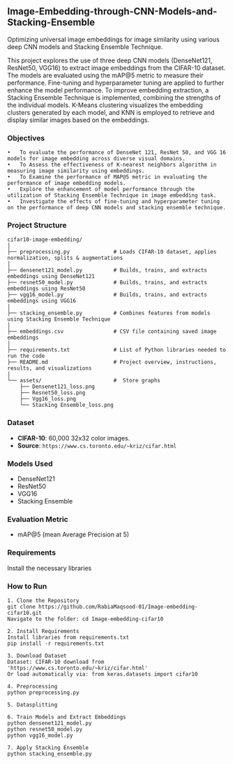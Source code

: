 ## Image-Embedding-through-CNN-Models-and-Stacking-Ensemble
Optimizing universal image embeddings for image similarity using various deep CNN models and Stacking Ensemble Technique.

This project explores the use of three deep CNN models (DenseNet121, ResNet50, VGG16) to extract image embeddings from the CIFAR-10 dataset. The models are evaluated using the mAP@5 metric to measure their performance. Fine-tuning and hyperparameter tuning are applied to further enhance the model performance. To improve embedding extraction, a Stacking Ensemble Technique is implemented, combining the strengths of the individual models. K-Means clustering visualizes the embedding clusters generated by each model, and KNN is employed to retrieve and display similar images based on the embeddings.
### Objectives
```
•	To evaluate the performance of DenseNet 121, ResNet 50, and VGG 16 models for image embedding across diverse visual domains.
•	To Assess the effectiveness of K-nearest neighbors algorithm in measuring image similarity using embeddings.
•	To Examine the performance of MAP@5 metric in evaluating the performance of image embedding models.
•	Explore the enhancement of model performance through the utilization of Stacking Ensemble Technique in image embedding task.
•	Investigate the effects of fine-tuning and hyperparameter tuning on the performance of deep CNN models and stacking ensemble technique.
```
 ### Project Structure
```
cifar10-image-embedding/
│
├── preprocessing.py              # Loads CIFAR-10 dataset, applies normalization, splits & augmentations
│
├── densenet121_model.py          # Builds, trains, and extracts embeddings using DenseNet121
├── resnet50_model.py             # Builds, trains, and extracts embeddings using ResNet50
├── vgg16_model.py                # Builds, trains, and extracts embeddings using VGG16
│
├── stacking_ensemble.py          # Combines features from models using Stacking Ensemble Technique
│
├── embeddings.csv                # CSV file containing saved image embeddings
│
├── requirements.txt              # List of Python libraries needed to run the code
├── README.md                     # Project overview, instructions, results, and visualizations
│
└── assets/                       #  Store graphs 
    ├── Densenet121_loss.png
    ├── Resnet50_loss.png
    ├── Vgg16_loss.png
    └── Stacking Ensemble_loss.png
```
### Dataset
- **CIFAR-10**: 60,000 32x32 color images.
- **Source**: `https://www.cs.toronto.edu/~kriz/cifar.html`

### Models Used
- DenseNet121 
- ResNet50
- VGG16
- Stacking Ensemble 

### Evaluation Metric
- mAP@5 (mean Average Precision at 5)

### Requirements
Install the necessary libraries 

### How to Run
```
1. Clone the Repository
git clone https://github.com/RabiaMaqsood-01/Image-embedding-cifar10.git
Navigate to the folder: cd Image-embedding-cifar10

2. Install Requirements
Install libraries from requirements.txt
pip install -r requirements.txt

3. Download Dataset
Dataset: CIFAR-10 download from 'https://www.cs.toronto.edu/~kriz/cifar.html'
Or load automatically via: from keras.datasets import cifar10

4. Preprocessing
python preprocessing.py

5. Datasplitting

6. Train Models and Extract Embeddings
python densenet121_model.py
python resnet50_model.py
python vgg16_model.py

7. Apply Stacking Ensemble
python stacking_ensemble.py
```


